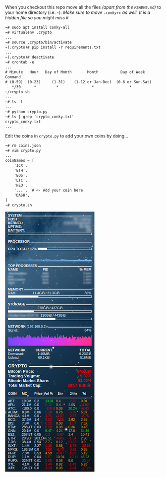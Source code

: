 When you checkout this repo move all the files _(apart from the `README.md`)_ to your home directory (i.e. `~`). _Make sure to move `.conkyrc` as well. It is a hidden file so you might miss it_
```
~# sudo apt install conky-all
~# virtualenv .crypto
...
~# source .crypto/bin/activate
~(.crypto)# pip install -r requirements.txt
...
~(.crypto)# deactivate
~# crontab -e
...
# Minute   Hour   Day of Month       Month          Day of Week        Command    
# (0-59)  (0-23)     (1-31)    (1-12 or Jan-Dec)  (0-6 or Sun-Sat)                
   */30      *         *               *                *              ~/crypto.sh
...
~# ls -l
...
~# python crypto.py
~# ls | grep 'crypto_conky.txt'
crypto_conky.txt
...
```
Edit the coins in `crypto.py` to add your own coins by doing...
```
~# rm coins.json
~# vim crypto.py
...
coinNames = [
    'ICX',
    'ETH',
    'EOS',
    'LTC',
    'NEO',
    '...',  # <- Add your coin here
    'DASH',
]
~# crypto.sh
```

![Alt text](/screenshot.png?raw=true "Preview")
